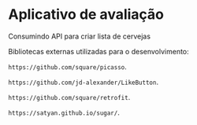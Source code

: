# Aplicativo de avaliação
Consumindo API para criar lista de cervejas

Bibliotecas externas utilizadas para o desenvolvimento: 

`https://github.com/square/picasso`.

`https://github.com/jd-alexander/LikeButton`.

`https://github.com/square/retrofit`.

`https://satyan.github.io/sugar/`.







